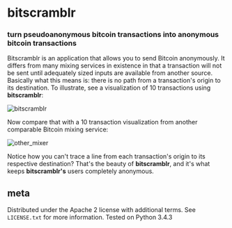bitscramblr
===========
### turn pseudoanonymous bitcoin transactions into anonymous bitcoin transactions
Bitscramblr is an application that allows you to send Bitcoin anonymously. It differs from many mixing services in existence in that a transaction will not be sent until adequately sized inputs are available from another source. Basically what this means is: there is no path from a transaction's origin to its destination.
To illustrate, see a visualization of 10 transactions using **bitscramblr**:

![bitscramblr](http://bitscramblr.com/static/img/bitscramblr_sim.png)

Now compare that with a 10 transaction visualization from another comparable Bitcoin mixing service:

![other_mixer](http://bitscramblr.com/static/img/other_mixer.png)

Notice how you can't trace a line from each transaction's origin to its respective destination? That's the beauty of **bitscramblr**, and it's what keeps **bitscramblr's** users completely anonymous.

meta
----
Distributed under the Apache 2 license with additional terms. See `LICENSE.txt` for more information.
Tested on Python 3.4.3